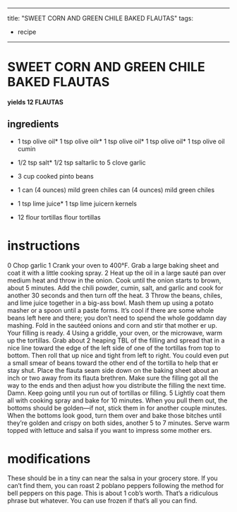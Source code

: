 

	
---
title: "SWEET CORN AND GREEN CHILE BAKED FLAUTAS"
tags:
  - recipe
---
# SWEET CORN AND GREEN CHILE BAKED FLAUTAS
#### yields 12 FLAUTAS
## ingredients
* 1 tsp olive oil* 1 tsp olive oilr* 1 tsp olive oil* 1 tsp olive oil* 1 tsp olive oil cumin

* 1/2 tsp salt* 1/2 tsp saltarlic to 5 clove garlic

* 3 cup cooked pinto beans
* 1 can (4 ounces) mild green chiles can (4 ounces) mild green chiles
* 1 tsp lime juice* 1 tsp lime juicern kernels

* 12 flour tortillas flour tortillas

# instructions
0 Chop garlic
1 Crank your oven to 400°F. Grab a large baking sheet and coat it with a little cooking spray.
2 Heat up the oil in a large sauté pan over medium heat and throw in the onion. Cook until
the onion starts to brown, about 5 minutes. Add the chili powder, cumin, salt, and garlic and
cook for another 30 seconds and then turn off the heat.
3 Throw the beans, chiles, and lime juice together in a big-ass bowl. Mash them up using a
potato masher or a spoon until a paste forms. It’s cool if there are some whole beans left here
and there; you don’t need to spend the whole goddamn day mashing. Fold in the sautéed
onions and corn and stir that mother er up. Your filling is ready.
4 Using a griddle, your oven, or the microwave, warm up the tortillas. Grab about 2 heaping
TBL of the filling and spread that    in a nice line toward the edge of the left side of
one of the tortillas from top to bottom. Then roll that    up nice and tight from left to
right. You could even put a small smear of beans toward the other end of the tortilla to help
that  er stay shut. Place the flauta seam side down on the baking sheet about an inch or two
away from its flauta brethren. Make sure the filling got all the way to the ends and then adjust
how you distribute the filling the next time. Damn. Keep going until you run out of tortillas
or filling.
5 Lightly coat them all with cooking spray and bake for 10 minutes. When you pull them out,
the bottoms should be golden—if not, stick them in for another couple minutes. When the
bottoms look good, turn them over and bake those bitches until they’re golden and crispy on
both sides, another 5 to 7 minutes. Serve warm topped with lettuce and salsa if you want to
impress some mother ers.

# modifications

These should be in a tiny can near the salsa in your grocery store. If you can’t find them, you can roast 2
poblano peppers following the method for bell peppers on this page.
 This is about 1 cob’s worth. That’s a  ridiculous phrase but whatever. You can use frozen if that’s all you
can find.
	

